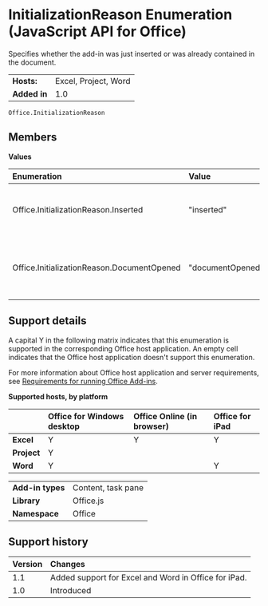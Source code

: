 
# InitializationReason Enumeration (JavaScript API for Office)
Specifies whether the add-in was just inserted or was already contained in the document. 

|||
|:-----|:-----|
|**Hosts:**|Excel, Project, Word|
|**Added in**|1.0|

```
Office.InitializationReason
```


## Members


**Values**


|**Enumeration**|**Value**|**Description**|
|:-----|:-----|:-----|
|Office.InitializationReason.Inserted|"inserted"|The add-in was just inserted into the document.|
|Office.InitializationReason.DocumentOpened|"documentOpened"|The add-in is already part of the document that was opened.|

## Support details


A capital Y in the following matrix indicates that this enumeration is supported in the corresponding Office host application. An empty cell indicates that the Office host application doesn't support this enumeration.

For more information about Office host application and server requirements, see [Requirements for running Office Add-ins](http://msdn.microsoft.com/library/67340567-bb9a-498c-96d3-3f52f28c16bc%28Office.15%29.aspx).


**Supported hosts, by platform**


||**Office for Windows desktop**|**Office Online (in browser)**|**Office for iPad**|
|:-----|:-----|:-----|:-----|
|**Excel**|Y|Y|Y|
|**Project**|Y|||
|**Word**|Y||Y|

|||
|:-----|:-----|
|**Add-in types**|Content, task pane|
|**Library**|Office.js|
|**Namespace**|Office|

## Support history




|**Version**|**Changes**|
|:-----|:-----|
|1.1|Added support for Excel and Word in Office for iPad.|
|1.0|Introduced|
